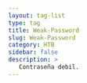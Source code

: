 ```yaml
---
layout: tag-list
type: tag
title: Weak-Password
slug: Weak-Password
category: HTB
sidebar: false
description: >
   Contraseña debil.
---
```

